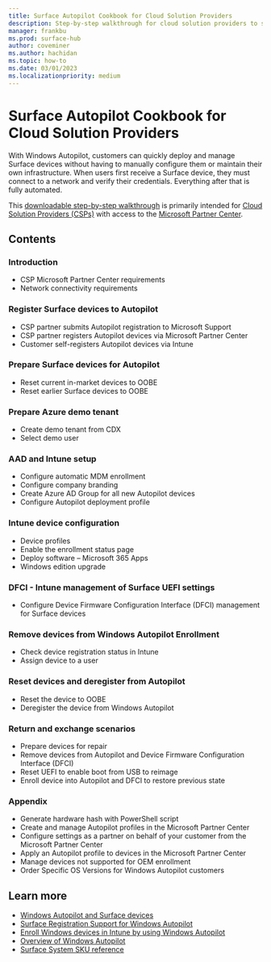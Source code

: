 ```yaml
---
title: Surface Autopilot Cookbook for Cloud Solution Providers
description: Step-by-step walkthrough for cloud solution providers to setup Windows Autopilot for customers with Surface devices
manager: frankbu
ms.prod: surface-hub
author: coveminer
ms.author: hachidan
ms.topic: how-to
ms.date: 03/01/2023
ms.localizationpriority: medium
---
```

# Surface Autopilot Cookbook for Cloud Solution Providers

With Windows Autopilot, customers can quickly deploy and manage Surface devices without having to manually configure them or maintain their own infrastructure. When users first receive a Surface device, they must connect to a network and verify their credentials. Everything after that is fully automated.

This [downloadable step-by-step walkthrough](/surface/media/surface-autopilot-cookbook.pdf) is primarily intended for [Cloud Solution Providers (CSPs)](/partner-center/csp-overview) with access to the [Microsoft Partner Center](https://partner.microsoft.com).

## Contents

### Introduction

- CSP Microsoft Partner Center requirements
- Network connectivity requirements

### Register Surface devices to Autopilot

- CSP partner submits Autopilot registration to Microsoft Support
- CSP partner registers Autopilot devices via Microsoft Partner Center
- Customer self-registers Autopilot devices via Intune

### Prepare Surface devices for Autopilot

- Reset current in-market devices to OOBE
- Reset earlier Surface devices to OOBE

### Prepare Azure demo tenant

- Create demo tenant from CDX
- Select demo user

### AAD and Intune setup

- Configure automatic MDM enrollment
- Configure company branding
- Create Azure AD Group for all new Autopilot devices
- Configure Autopilot deployment profile

### Intune device configuration

- Device profiles  
- Enable the enrollment status page
- Deploy software – Microsoft 365 Apps  
- Windows edition upgrade

### DFCI - Intune management of Surface UEFI settings

- Configure Device Firmware Configuration Interface (DFCI) management for Surface devices

### Remove devices from Windows Autopilot Enrollment

- Check device registration status in Intune
- Assign device to a user  

### Reset devices and deregister from Autopilot

- Reset the device to OOBE
- Deregister the device from Windows Autopilot

### Return and exchange scenarios

- Prepare devices for repair
- Remove devices from Autopilot and Device Firmware Configuration Interface (DFCI)
- Reset UEFI to enable boot from USB to reimage
- Enroll device into Autopilot and DFCI to restore previous state

### Appendix

- Generate hardware hash with PowerShell script
- Create and manage Autopilot profiles in the Microsoft Partner Center
- Configure settings as a partner on behalf of your customer from the Microsoft Partner Center
- Apply an Autopilot profile to devices in the Microsoft Partner Center
- Manage devices not supported for OEM enrollment
- Order Specific OS Versions for Windows Autopilot customers

## Learn more

- [Windows Autopilot and Surface devices](windows-autopilot-and-surface-devices.md)
- [Surface Registration Support for Windows Autopilot](surface-autopilot-registration-support.md)
- [Enroll Windows devices in Intune by using Windows Autopilot](/mem/autopilot/enrollment-autopilot)
- [Overview of Windows Autopilot](/mem/autopilot/windows-autopilot)
- [Surface System SKU reference](surface-system-sku-reference.md)
